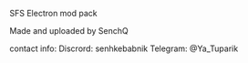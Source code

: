 SFS Electron mod pack

Made and uploaded by SenchQ

contact info:
Discrord: senhkebabnik
Telegram: @Ya_Tuparik

